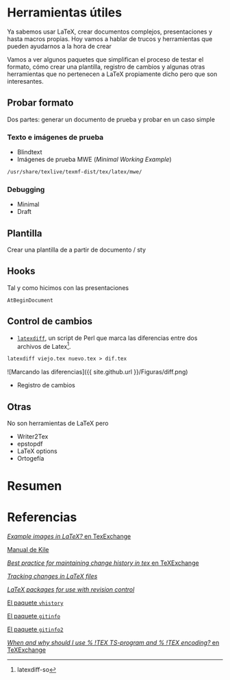 # Herramientas útiles

Ya sabemos usar LaTeX, crear documentos complejos, presentaciones y
hasta macros propias. Hoy vamos a hablar de trucos y herramientas que
pueden ayudarnos a la hora de crear

Vamos a ver algunos paquetes que simplifican el proceso de testar el
formato, cómo crear una plantilla, registro de cambios y algunas otras
herramientas que no pertenecen a LaTeX propiamente dicho pero que son
interesantes.

## Probar formato

Dos partes: generar un documento de prueba y probar en un caso simple

### Texto e imágenes de prueba

* Blindtext
* Imágenes de prueba MWE (*Minimal Working Example*)

```latex
/usr/share/texlive/texmf-dist/tex/latex/mwe/
```

[MWE]:http://www.ctan.org/pkg/mwe

### Debugging

* Minimal
* Draft

## Plantilla

Crear una plantilla de a partir de documento / sty

[plantilla]: https://tex.stackexchange.com/questions/278817/creating-a-default-preamble

## Hooks

Tal y como hicimos con las presentaciones

`AtBeginDocument`

## Control de cambios

* [`latexdiff`], un script de Perl que marca las diferencias entre dos
archivos de Latex[^windows].

[^windows]: latexdiff-so

```latex
latexdiff viejo.tex nuevo.tex > dif.tex
```

![Marcando las diferencias]({{ site.github.url }}/Figuras/diff.png)

[`latexdiff`]: https://www.ctan.org/pkg/latexdiff?lang=en

* Registro de cambios

[registro]: https://ondahostil.wordpress.com/2017/04/24/lo-que-he-aprendido-registro-de-cambios-en-un-documento-latex-con-git/


## Otras

No son herramientas de LaTeX pero

* Writer2Tex
* epstopdf
* LaTeX options
* Ortogefía

# Resumen

# Referencias

[*Example images in LaTeX?* en TexExchange](http://tex.stackexchange.com/questions/231738/example-images-in-latex#231741)

[Manual de Kile](https://docs.kde.org/stable4/en/extragear-office/kile/kile.pdf)

[*Best practice for maintaining change history in tex* en TeXExchange](https://tex.stackexchange.com/questions/6560/best-practice-for-maintaining-change-history-in-tex)

[*Tracking changes in LaTeX files*](https://robjhyndman.com/hyndsight/tracking-changes-in-latex-files/)

[*LaTeX packages for use with revision control*](https://tex.stackexchange.com/questions/161/latex-packages-for-use-with-revision-control)

[El paquete `vhistory`](http://www.ctan.org/tex-archive/macros/latex/contrib/vhistory)

[El paquete `gitinfo`](http://ctan.org/pkg/gitinfo)

[El paquete `gitinfo2`](http://ctan.org/pkg/gitinfo2)

[*When and why should I use % !TEX TS-program and % !TEX encoding?* en TeXExchange](https://support.rstudio.com/hc/en-us/articles/200532257-Customizing-LaTeX-Options)
